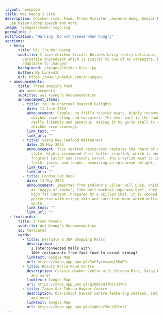 ```yaml
---
layout: homepage
title: Wei Keong's Site
description: Chicken rice, Food, Prime Minister Lawrence Wong, Senior Minister
  Lee Hsien Loong speech and more
image: /images/isomer-logo.svg
permalink: /
notification: "Warning: Do not browse when hungry"
sections:
  - hero:
      title: Hi! I'm Wei Keong
      subtitle: I love chicken (rice). Besides being really delicious, it is a
        versatile ingredient which is similar to one of my strengths, being
        adaptable to changes!
      background: /images/Chicken_Rice.jpg
      button: My LinkedIn
      url: https://www.linkedin.com/in/wkgan/
  - announcements:
      title: Three amazing food
      id: announcements
      subtitle: wei keong's Recommendation
      announcement_items:
        - title: You He Charcoal Roasted Delights
          date: 11 June 2024
          announcement: Simple, no-frills roasted meats. Highly recommend their roasted
            chicken rice—plump and succulent. The best part is the hawkers are
            really friendly and generous, making it my go-to stall to satisfy my
            chicken rice cravings.
          link_text: ""
          link_url: ""
        - title: Siang Kee Seafood Restaurant
          date: 25 May 2024
          announcement: This seafood restaurant captures the charm of old-school hawker
            style. Highly recommend their butter crayfish, which is enveloped in
            fragrant butter and crunchy cereal. The crayfish meat is incredibly
            fresh, juicy, and tender, promising an epicurean delight.
          link_text: ""
          link_url: ""
        - title: London Fat Duck
          date: 11 May 2024
          announcement: Imported from Ireland's Silver Hill Duck, which has been described
            as "Wagyu of ducks", like well-marbled Japanese beef, they contatin
            high fat content. Prepared by a skilled Chef, it is cooked to
            perfection with crispy skin and succulent meat which melts in your
            mouth.
          link_text: ""
          link_url: ""
  - textcards:
      title: 3 Food Havens
      subtitle: Wei Keong's Recommendation
      id: textcards
      cards:
        - title: Westgate & JEM Shopping Malls
          description: |-
            2 interconnected malls with
            100+ restaurants from fast food to casual dining!
          linktext: Google Map
          url: https://maps.app.goo.gl/SxU3ycxmymqL6KqD8
        - title: Beauty World Food Centre
          description: Classic Hawker Centre with Chicken Rice, Satay Bee Hoon, Nasi Lemak
            and more!
          linktext: Google Map
          url: https://maps.app.goo.gl/g19BbrWJfD5i42YP6
        - title: Taman Sri Tebrau Hawker Centre
          description: Old-school hawker centre featuring seafood, satay, dumpling noodles
            and more!
          linktext: Google Map
          url: https://maps.app.goo.gl/CsWKssfSWci87tnt7
---
```

